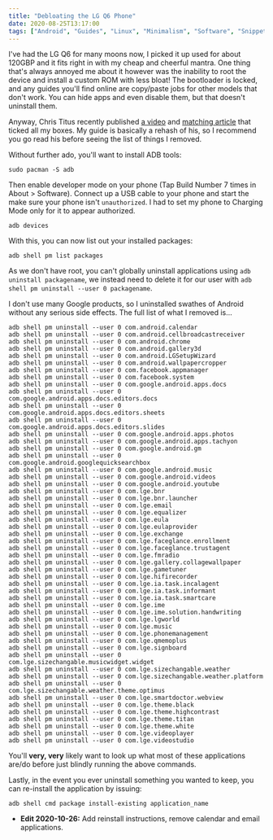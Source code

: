 ```yaml
---
title: "Debloating the LG Q6 Phone"
date: 2020-08-25T13:17:00
tags: ["Android", "Guides", "Linux", "Minimalism", "Software", "Snippets"]
---
```


I've had the LG Q6 for many moons now, I picked it up used for about 120GBP and it fits right in with my cheap and cheerful mantra. One thing that's always annoyed me about it however was the inability to root the device and install a custom ROM with less bloat! The bootloader is locked, and any guides you'll find online are copy/paste jobs for other models that don't work. You can hide apps and even disable them, but that doesn't uninstall them.

Anyway, Chris Titus recently published [a video](https://www.youtube.com/watch?v=k9ErL9L6KIw) and [matching article](https://christitus.com/debloat-android/) that ticked all my boxes. My guide is basically a rehash of his, so I recommend you go read his before seeing the list of things I removed.

Without further ado, you'll want to install ADB tools:
```
sudo pacman -S adb
```

Then enable developer mode on your phone (Tap Build Number 7 times in About > Software). Connect up a USB cable to your phone and start the make sure your phone isn't `unauthorized`. I had to set my phone to Charging Mode only for it to appear authorized.
```
adb devices
```

With this, you can now list out your installed packages:
```
adb shell pm list packages
```

As we don't have root, you can't globally uninstall applications using `adb uninstall packagename`, we instead need to delete it for our user with `adb shell pm uninstall --user 0 packagename`.

I don't use many Google products, so I uninstalled swathes of Android without any serious side effects. The full list of what I removed is...

```
adb shell pm uninstall --user 0 com.android.calendar
adb shell pm uninstall --user 0 com.android.cellbroadcastreceiver
adb shell pm uninstall --user 0 com.android.chrome
adb shell pm uninstall --user 0 com.android.gallery3d
adb shell pm uninstall --user 0 com.android.LGSetupWizard
adb shell pm uninstall --user 0 com.android.wallpapercropper
adb shell pm uninstall --user 0 com.facebook.appmanager
adb shell pm uninstall --user 0 com.facebook.system
adb shell pm uninstall --user 0 com.google.android.apps.docs
adb shell pm uninstall --user 0 com.google.android.apps.docs.editors.docs
adb shell pm uninstall --user 0 com.google.android.apps.docs.editors.sheets
adb shell pm uninstall --user 0 com.google.android.apps.docs.editors.slides
adb shell pm uninstall --user 0 com.google.android.apps.photos
adb shell pm uninstall --user 0 com.google.android.apps.tachyon
adb shell pm uninstall --user 0 com.google.android.gm
adb shell pm uninstall --user 0 com.google.android.googlequicksearchbox
adb shell pm uninstall --user 0 com.google.android.music
adb shell pm uninstall --user 0 com.google.android.videos
adb shell pm uninstall --user 0 com.google.android.youtube
adb shell pm uninstall --user 0 com.lge.bnr
adb shell pm uninstall --user 0 com.lge.bnr.launcher
adb shell pm uninstall --user 0 com.lge.email
adb shell pm uninstall --user 0 com.lge.equalizer
adb shell pm uninstall --user 0 com.lge.eula
adb shell pm uninstall --user 0 com.lge.eulaprovider
adb shell pm uninstall --user 0 com.lge.exchange
adb shell pm uninstall --user 0 com.lge.faceglance.enrollment
adb shell pm uninstall --user 0 com.lge.faceglance.trustagent
adb shell pm uninstall --user 0 com.lge.fmradio
adb shell pm uninstall --user 0 com.lge.gallery.collagewallpaper
adb shell pm uninstall --user 0 com.lge.gametuner
adb shell pm uninstall --user 0 com.lge.hifirecorder
adb shell pm uninstall --user 0 com.lge.ia.task.incalagent
adb shell pm uninstall --user 0 com.lge.ia.task.informant
adb shell pm uninstall --user 0 com.lge.ia.task.smartcare
adb shell pm uninstall --user 0 com.lge.ime
adb shell pm uninstall --user 0 com.lge.ime.solution.handwriting
adb shell pm uninstall --user 0 com.lge.lgworld
adb shell pm uninstall --user 0 com.lge.music
adb shell pm uninstall --user 0 com.lge.phonemanagement
adb shell pm uninstall --user 0 com.lge.qmemoplus
adb shell pm uninstall --user 0 com.lge.signboard
adb shell pm uninstall --user 0 com.lge.sizechangable.musicwidget.widget
adb shell pm uninstall --user 0 com.lge.sizechangable.weather
adb shell pm uninstall --user 0 com.lge.sizechangable.weather.platform
adb shell pm uninstall --user 0 com.lge.sizechangable.weather.theme.optimus
adb shell pm uninstall --user 0 com.lge.smartdoctor.webview
adb shell pm uninstall --user 0 com.lge.theme.black
adb shell pm uninstall --user 0 com.lge.theme.highcontrast
adb shell pm uninstall --user 0 com.lge.theme.titan
adb shell pm uninstall --user 0 com.lge.theme.white
adb shell pm uninstall --user 0 com.lge.videoplayer
adb shell pm uninstall --user 0 com.lge.videostudio
```

You'll **very, very** likely want to look up what most of these applications are/do before just blindly running the above commands.

Lastly, in the event you ever uninstall something you wanted to keep, you can re-install the application by issuing:
```
adb shell cmd package install-existing application_name
```

* **Edit 2020-10-26:** Add reinstall instructions, remove calendar and email applications.